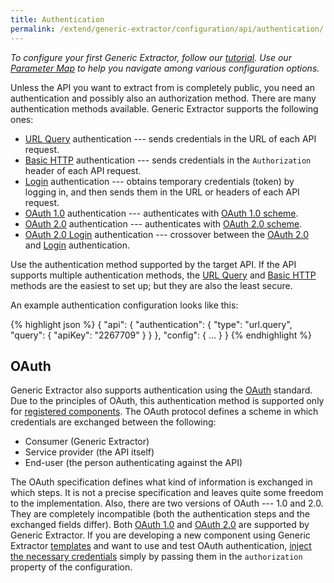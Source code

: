 ```yaml
---
title: Authentication
permalink: /extend/generic-extractor/configuration/api/authentication/
---
```


*To configure your first Generic Extractor, follow our [tutorial](/extend/generic-extractor/tutorial/).*
*Use our [Parameter Map](/extend/generic-extractor/map/) to help you navigate among various 
configuration options.*

Unless the API you want to extract from is completely public, you need an authentication and possibly also an authorization method. 
There are many authentication methods available. Generic Extractor supports the following ones:

- [URL Query](/extend/generic-extractor/configuration/api/authentication/query/) authentication --- sends credentials in the URL of each API request.
- [Basic HTTP](/extend/generic-extractor/configuration/api/authentication/basic/) authentication --- sends credentials in the `Authorization` header of each API request.
- [Login](/extend/generic-extractor/configuration/api/authentication/login) authentication --- obtains temporary credentials (token) by logging in, 
and then sends them in the URL or headers of each API request.
- [OAuth 1.0](/extend/generic-extractor/configuration/api/authentication/oauth10/) authentication --- authenticates with [OAuth 1.0 scheme](#oauth). 
- [OAuth 2.0](/extend/generic-extractor/configuration/api/authentication/oauth20/) authentication --- authenticates with [OAuth 2.0 scheme](#oauth). 
- [OAuth 2.0 Login](/extend/generic-extractor/configuration/api/authentication/oauth20/) authentication --- 
crossover between the [OAuth 2.0](/extend/generic-extractor/configuration/api/authentication/oauth20/) and 
[Login](/extend/generic-extractor/configuration/api/authentication/login/) authentication.

Use the authentication method supported by the target API. If the API supports multiple 
authentication methods, the [URL Query](/extend/generic-extractor/configuration/api/authentication/query/) and
[Basic HTTP](/extend/generic-extractor/configuration/api/authentication/basic/) methods are the easiest to set up; but they
are also the least secure.

An example authentication configuration looks like this: 

{% highlight json %}
{
    "api": {
        "authentication": {
            "type": "url.query",
            "query": {
                "apiKey": "2267709"
            }
        }
    },
    "config": {
        ...
    }
}
{% endhighlight %}

## OAuth
Generic Extractor also supports authentication using the [OAuth](https://en.wikipedia.org/wiki/OAuth) standard.
Due to the principles of OAuth, this authentication method is supported only for [registered components](/extend/generic-extractor/registration/).
The OAuth protocol defines a scheme in which credentials are exchanged between the following:

- Consumer (Generic Extractor)
- Service provider (the API itself)
- End-user (the person authenticating against the API)

The OAuth specification defines what kind of information is exchanged in which steps. It is not a precise
specification and leaves quite some freedom to the implementation. Also, there are two versions of 
OAuth --- 1.0 and 2.0. They are completely incompatible (both the authentication steps and the exchanged fields differ).
Both [OAuth 1.0](/extend/generic-extractor/configuration/api/authentication/oauth10/)
and  [OAuth 2.0](/extend/generic-extractor/configuration/api/authentication/oauth20/)
are supported by Generic Extractor. If you are developing a new component using Generic Extractor
[templates](/extend/generic-extractor/registration/#submission) and want to use and test OAuth authentication, 
[inject the necessary credentials](/extend/common-interface/oauth/#credentials-injection) simply by passing them
in the `authorization` property of the configuration.
